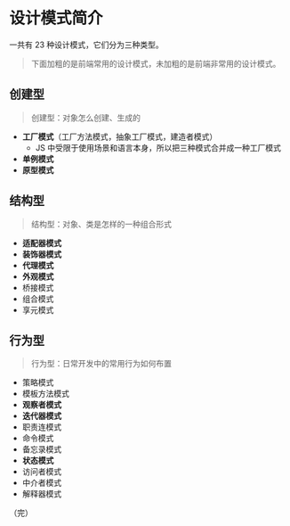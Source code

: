 # 设计模式简介

一共有 23 种设计模式，它们分为三种类型。

> 下面加粗的是前端常用的设计模式，未加粗的是前端非常用的设计模式。

## 创建型

> 创建型：对象怎么创建、生成的

* **工厂模式**（工厂方法模式，抽象工厂模式，建造者模式）
  * JS 中受限于使用场景和语言本身，所以把三种模式合并成一种工厂模式
* **单例模式**
* **原型模式**

## 结构型

> 结构型：对象、类是怎样的一种组合形式

* **适配器模式**
* **装饰器模式**
* **代理模式**
* **外观模式**
* 桥接模式
* 组合模式
* 享元模式

## 行为型

> 行为型：日常开发中的常用行为如何布置

* 策略模式
* 模板方法模式
* **观察者模式**
* **迭代器模式**
* 职责连模式
* 命令模式  
* 备忘录模式
* **状态模式**
* 访问者模式
* 中介者模式
* 解释器模式

（完）
